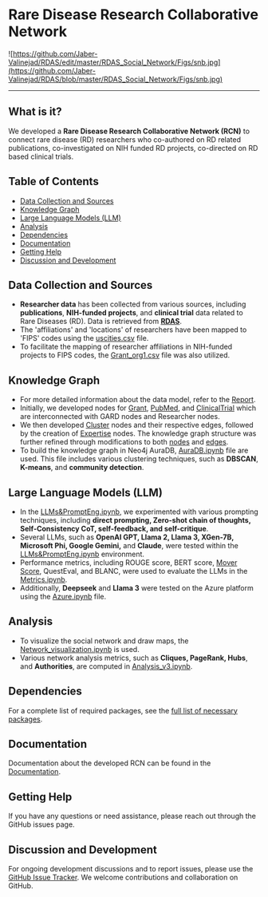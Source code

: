 # Rare Disease Research Collaborative Network

![https://github.com/Jaber-Valinejad/RDAS/edit/master/RDAS_Social_Network/Figs/snb.jpg](https://github.com/Jaber-Valinejad/RDAS/blob/master/RDAS_Social_Network/Figs/snb.jpg)

--------------------

## What is it?

We developed a **Rare Disease Research Collaborative Network (RCN)** to connect rare disease (RD) researchers 
who co-authored on RD related publications, co-investigated on NIH funded RD projects, co-directed on RD based clinical trials. 

## Table of Contents

- [Data Collection and Sources](#data-collection-and-sources)
- [Knowledge Graph](#knowledge-graph)
- [Large Language Models (LLM)](#large-language-models-llm)
- [Analysis](#analysis)
- [Dependencies](#dependencies)
- [Documentation](#documentation)
- [Getting Help](#getting-help)
- [Discussion and Development](#discussion-and-development)
  
## Data Collection and Sources

- **Researcher data** has been collected from various sources, including **publications**, **NIH-funded projects**, and **clinical trial** data related to Rare Diseases (RD). Data is retrieved from **[RDAS](https://rdas.ncats.nih.gov/)**.
- The 'affiliations' and 'locations' of researchers have been mapped to 'FIPS' codes using the [uscities.csv](https://github.com/Jaber-Valinejad/RDAS/blob/master/RDAS_Social_Network/Data/uscities.csv) file.
- To facilitate the mapping of researcher affiliations in NIH-funded projects to FIPS codes, the [Grant_org1.csv](https://github.com/Jaber-Valinejad/RDAS/blob/master/RDAS_Social_Network/Data/Grant_org1.csv) file was also utilized.

## Knowledge Graph

- For more detailed information about the data model, refer to the [Report](https://github.com/Jaber-Valinejad/RDAS/blob/master/RDAS_Social_Network/Report.md).
- Initially, we developed nodes for [Grant](https://github.com/Jaber-Valinejad/RDAS/blob/master/RDAS_Social_Network/Neo4j/Grant_populating_parallel.py), [PubMed](https://github.com/Jaber-Valinejad/RDAS/blob/master/RDAS_Social_Network/Neo4j/Pubmed_populating_parallel.py), and [ClinicalTrial](https://github.com/Jaber-Valinejad/RDAS/blob/master/RDAS_Social_Network/Neo4j/CT_populating_parallel.py) which are interconnected with GARD nodes and Researcher nodes. 
- We then developed [Cluster](https://github.com/Jaber-Valinejad/RDAS/blob/master/RDAS_Social_Network/Neo4j/Clustering.py) nodes and their respective edges, followed by the creation of [Expertise](https://github.com/Jaber-Valinejad/RDAS/blob/master/RDAS_Social_Network/Neo4j/Expertise.py) nodes. The knowledge graph structure was further refined through modifications to both [nodes](https://github.com/Jaber-Valinejad/RDAS/blob/master/RDAS_Social_Network/Neo4j/Pubmed_populating_parallel_modification_node.py) and [edges](https://github.com/Jaber-Valinejad/RDAS/blob/master/RDAS_Social_Network/Neo4j/Pubmed_populating_parallel_modification_edge.py).
- To build the knowledge graph in Neo4j AuraDB, [AuraDB.ipynb](https://github.com/Jaber-Valinejad/RDAS/blob/master/RDAS_Social_Network/AuraDB/AuraDB.ipynb) file are used. This file includes various clustering techniques, such as **DBSCAN**, **K-means**, and **community detection**.

## Large Language Models (LLM)

- In the [LLMs&PromptEng.ipynb](https://github.com/Jaber-Valinejad/RDAS/blob/master/RDAS_Social_Network/LLM/LLMs%26PromptEng.ipynb), we experimented with various prompting techniques, including **direct prompting, Zero-shot chain of thoughts, Self-Consistency CoT, self-feedback, and self-critique**.
- Several LLMs, such as **OpenAI GPT, Llama 2, Llama 3, XGen-7B, Microsoft Phi, Google Gemini,** and **Claude**, were tested within the [LLMs&PromptEng.ipynb](https://github.com/Jaber-Valinejad/RDAS/blob/master/RDAS_Social_Network/LLM/LLMs%26PromptEng.ipynb) environment.
- Performance metrics, including ROUGE score, BERT score, [Mover Score](https://github.com/Jaber-Valinejad/emnlp19-moverscore), QuestEval, and BLANC, were used to evaluate the LLMs in the [Metrics.ipynb](https://github.com/Jaber-Valinejad/RDAS/blob/master/RDAS_Social_Network/LLM/Metrics.ipynb).
- Additionally, **Deepseek** and **Llama 3** were tested on the Azure platform using the [Azure.ipynb](https://github.com/Jaber-Valinejad/RDAS/blob/master/RDAS_Social_Network/LLM/Azure.ipynb) file.

## Analysis

- To visualize the social network and draw maps, the [Network_visualization.ipynb](https://github.com/Jaber-Valinejad/RDAS/blob/master/RDAS_Social_Network/Analysis/Network_visualization.ipynb) is used.
- Various network analysis metrics, such as **Cliques, PageRank, Hubs**, and **Authorities**, are computed in [Analysis_v3.ipynb](https://github.com/Jaber-Valinejad/RDAS/blob/master/RDAS_Social_Network/Analysis/Analysis_v3.ipynb).

## Dependencies

For a complete list of required packages, see the [full list of necessary packages](https://github.com/Jaber-Valinejad/RDAS/blob/master/RDAS_Social_Network/requirements-dev.txt). 


## Documentation

 Documentation about the developed RCN can be found in the [Documentation](https://github.com/Jaber-Valinejad/RDAS/tree/master/RDAS_Social_Network/Docs). 


## Getting Help

If you have any questions or need assistance, please reach out through the GitHub issues page.

## Discussion and Development

For ongoing development discussions and to report issues, please use the [GitHub Issue Tracker](https://github.com/ncats/RDAS/issues). We welcome contributions and collaboration on GitHub.


